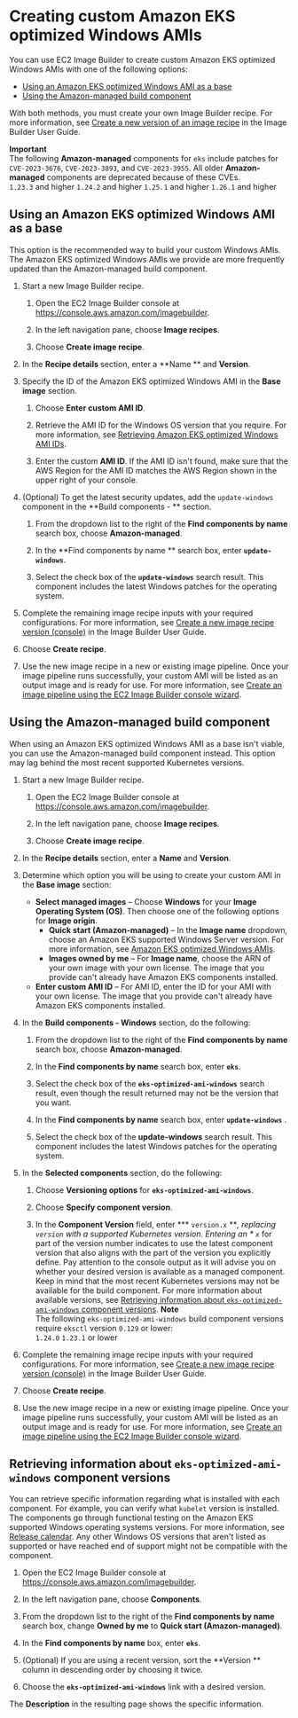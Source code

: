 # Creating custom Amazon EKS optimized Windows AMIs<a name="eks-custom-ami-windows"></a>

You can use EC2 Image Builder to create custom Amazon EKS optimized Windows AMIs with one of the following options:
+ [Using an Amazon EKS optimized Windows AMI as a base](#custom-windows-ami-as-base)
+ [Using the Amazon\-managed build component](#custom-windows-ami-build-component)

With both methods, you must create your own Image Builder recipe\. For more information, see [Create a new version of an image recipe](https://docs.aws.amazon.com/imagebuilder/latest/userguide/create-image-recipes.html) in the Image Builder User Guide\.

**Important**  
 The following **Amazon\-managed** components for `eks` include patches for `CVE-2023-3676`, `CVE-2023-3893`, and `CVE-2023-3955`\. All older **Amazon\-managed** components are deprecated because of these CVEs\.  
`1.23.3` and higher
`1.24.2` and higher
`1.25.1` and higher
`1.26.1` and higher

## Using an Amazon EKS optimized Windows AMI as a base<a name="custom-windows-ami-as-base"></a>

This option is the recommended way to build your custom Windows AMIs\. The Amazon EKS optimized Windows AMIs we provide are more frequently updated than the Amazon\-managed build component\.

1. Start a new Image Builder recipe\.

   1. Open the EC2 Image Builder console at [https://console\.aws\.amazon\.com/imagebuilder](https://console.aws.amazon.com/imagebuilder)\.

   1. In the left navigation pane, choose **Image recipes**\.

   1. Choose **Create image recipe**\.

1. In the **Recipe details** section, enter a **Name ** and **Version**\.

1. Specify the ID of the Amazon EKS optimized Windows AMI in the **Base image** section\.

   1. Choose **Enter custom AMI ID**\.

   1. Retrieve the AMI ID for the Windows OS version that you require\. For more information, see [Retrieving Amazon EKS optimized Windows AMI IDs](retrieve-windows-ami-id.md)\.

   1. Enter the custom **AMI ID**\. If the AMI ID isn't found, make sure that the AWS Region for the AMI ID matches the AWS Region shown in the upper right of your console\. 

1. \(Optional\) To get the latest security updates, add the `update-windows` component in the **Build components \- ** section\.

   1. From the dropdown list to the right of the **Find components by name** search box, choose **Amazon\-managed**\.

   1. In the **Find components by name ** search box, enter **`update-windows`**\.

   1. Select the check box of the **`update-windows`** search result\. This component includes the latest Windows patches for the operating system\.

1. Complete the remaining image recipe inputs with your required configurations\. For more information, see [Create a new image recipe version \(console\)](https://docs.aws.amazon.com/imagebuilder/latest/userguide/create-image-recipes.html#create-image-recipe-version-console) in the Image Builder User Guide\.

1. Choose **Create recipe**\.

1. Use the new image recipe in a new or existing image pipeline\. Once your image pipeline runs successfully, your custom AMI will be listed as an output image and is ready for use\. For more information, see [Create an image pipeline using the EC2 Image Builder console wizard](https://docs.aws.amazon.com/imagebuilder/latest/userguide/start-build-image-pipeline.html)\.

## Using the Amazon\-managed build component<a name="custom-windows-ami-build-component"></a>

When using an Amazon EKS optimized Windows AMI as a base isn't viable, you can use the Amazon\-managed build component instead\. This option may lag behind the most recent supported Kubernetes versions\.

1. Start a new Image Builder recipe\.

   1. Open the EC2 Image Builder console at [https://console\.aws\.amazon\.com/imagebuilder](https://console.aws.amazon.com/imagebuilder)\.

   1. In the left navigation pane, choose **Image recipes**\.

   1. Choose **Create image recipe**\.

1. In the **Recipe details** section, enter a **Name** and **Version**\.

1. Determine which option you will be using to create your custom AMI in the **Base image** section:
   + **Select managed images** – Choose **Windows** for your **Image Operating System \(OS\)**\. Then choose one of the following options for **Image origin**\.
     + **Quick start \(Amazon\-managed\)** – In the **Image name** dropdown, choose an Amazon EKS supported Windows Server version\. For more information, see [Amazon EKS optimized Windows AMIs](eks-optimized-windows-ami.md)\.
     + **Images owned by me** – For **Image name**, choose the ARN of your own image with your own license\. The image that you provide can't already have Amazon EKS components installed\.
   + **Enter custom AMI ID** – For AMI ID, enter the ID for your AMI with your own license\. The image that you provide can't already have Amazon EKS components installed\.

1. In the **Build components \- Windows** section, do the following:

   1. From the dropdown list to the right of the **Find components by name** search box, choose **Amazon\-managed**\.

   1. In the **Find components by name** search box, enter **`eks`**\.

   1. Select the check box of the **`eks-optimized-ami-windows`** search result, even though the result returned may not be the version that you want\.

   1. In the **Find components by name** search box, enter **`update-windows`** \.

   1. Select the check box of the **update\-windows** search result\. This component includes the latest Windows patches for the operating system\.

1. In the **Selected components** section, do the following:

   1. Choose **Versioning options** for **`eks-optimized-ami-windows`**\.

   1. Choose **Specify component version**\.

   1. In the **Component Version** field, enter *** `version.x` ***, replacing *`version`* with a supported Kubernetes version\. Entering an * `x`* for part of the version number indicates to use the latest component version that also aligns with the part of the version you explicitly define\. Pay attention to the console output as it will advise you on whether your desired version is available as a managed component\. Keep in mind that the most recent Kubernetes versions may not be available for the build component\. For more information about available versions, see [Retrieving information about `eks-optimized-ami-windows` component versions](#custom-windows-ami-component-versions)\.
**Note**  
The following `eks-optimized-ami-windows` build component versions require `eksctl` version `0.129` or lower:  
`1.24.0` 
`1.23.1` or lower

1. Complete the remaining image recipe inputs with your required configurations\. For more information, see [Create a new image recipe version \(console\)](https://docs.aws.amazon.com/imagebuilder/latest/userguide/create-image-recipes.html#create-image-recipe-version-console) in the Image Builder User Guide\.

1. Choose **Create recipe**\.

1. Use the new image recipe in a new or existing image pipeline\. Once your image pipeline runs successfully, your custom AMI will be listed as an output image and is ready for use\. For more information, see [Create an image pipeline using the EC2 Image Builder console wizard](https://docs.aws.amazon.com/imagebuilder/latest/userguide/start-build-image-pipeline.html)\.

## Retrieving information about `eks-optimized-ami-windows` component versions<a name="custom-windows-ami-component-versions"></a>

You can retrieve specific information regarding what is installed with each component\. For example, you can verify what `kubelet` version is installed\. The components go through functional testing on the Amazon EKS supported Windows operating systems versions\. For more information, see [Release calendar](eks-optimized-windows-ami.md#windows-ami--release-calendar)\. Any other Windows OS versions that aren't listed as supported or have reached end of support might not be compatible with the component\.

1. Open the EC2 Image Builder console at [https://console\.aws\.amazon\.com/imagebuilder](https://console.aws.amazon.com/imagebuilder)\.

1. In the left navigation pane, choose **Components**\.

1. From the dropdown list to the right of the **Find components by name** search box, change **Owned by me** to **Quick start \(Amazon\-managed\)**\.

1. In the **Find components by name** box, enter **`eks`**\.

1. \(Optional\) If you are using a recent version, sort the **Version ** column in descending order by choosing it twice\.

1. Choose the **`eks-optimized-ami-windows`** link with a desired version\.

The **Description** in the resulting page shows the specific information\.